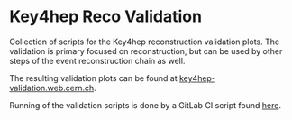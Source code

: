 # Key4hep Reco Validation

Collection of scripts for the Key4hep reconstruction validation plots. The
validation is primary focused on reconstruction, but can be used by other steps
of the event reconstruction chain as well.

The resulting validation plots can be found at
[key4hep-validation.web.cern.ch](https://key4hep-validation.web.cern.ch/).

Running of the validation scripts is done by a GitLab CI script found
[here](https://gitlab.cern.ch/key4hep/k4-validation).
